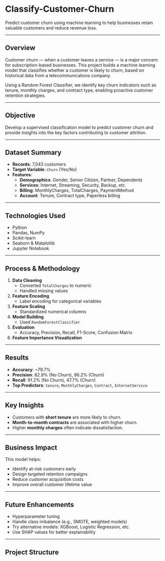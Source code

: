 # Classify-Customer-Churn


Predict customer churn using machine learning to help businesses retain valuable customers and reduce revenue loss.

---

##  Overview

Customer churn — when a customer leaves a service — is a major concern for subscription-based businesses. This project builds a machine learning model that classifies whether a customer is likely to churn, based on historical data from a telecommunications company.

Using a Random Forest Classifier, we identify key churn indicators such as tenure, monthly charges, and contract type, enabling proactive customer retention strategies.

---

##  Objective

Develop a supervised classification model to predict customer churn and provide insights into the key factors contributing to customer attrition.

---

##  Dataset Summary

- **Records**: 7,043 customers
- **Target Variable**: `Churn` (Yes/No)
- **Features**:
  - **Demographics**: Gender, Senior Citizen, Partner, Dependents
  - **Services**: Internet, Streaming, Security, Backup, etc.
  - **Billing**: MonthlyCharges, TotalCharges, PaymentMethod
  - **Account**: Tenure, Contract type, Paperless billing

---

##  Technologies Used

- Python 
- Pandas, NumPy
- Scikit-learn
- Seaborn & Matplotlib
- Jupyter Notebook

---

##  Process & Methodology

1. **Data Cleaning**  
   - Converted `TotalCharges` to numeric
   - Handled missing values
2. **Feature Encoding**  
   - Label encoding for categorical variables
3. **Feature Scaling**  
   - Standardized numerical columns
4. **Model Building**  
   - Used `RandomForestClassifier`
5. **Evaluation**  
   - Accuracy, Precision, Recall, F1-Score, Confusion Matrix
6. **Feature Importance Visualization**

---

##  Results

- **Accuracy**: ~79.7%
- **Precision**: 82.9% (No Churn), 66.2% (Churn)
- **Recall**: 91.2% (No Churn), 47.7% (Churn)
- **Top Predictors**: `tenure`, `MonthlyCharges`, `Contract`, `InternetService`

---

##  Key Insights

- Customers with **short tenure** are more likely to churn.
- **Month-to-month contracts** are associated with higher churn.
- Higher **monthly charges** often indicate dissatisfaction.

---

##  Business Impact

This model helps:
- Identify at-risk customers early
- Design targeted retention campaigns
- Reduce customer acquisition costs
- Improve overall customer lifetime value

---

##  Future Enhancements

- Hyperparameter tuning
- Handle class imbalance (e.g., SMOTE, weighted models)
- Try alternative models: XGBoost, Logistic Regression, etc.
- Use SHAP values for better explainability

---

##  Project Structure

